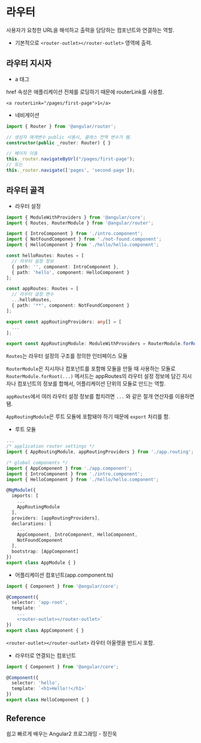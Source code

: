 # 라우터

사용자가 요청한 URL을 해석하고 출력을 담당하는 컴포넌트와 연결하는 역할. 

- 기본적으로 `<router-outlet></router-outlet>` 영역에 출력.

## 라우터 지시자

- a 태그

href 속성은 애플리케이션 전체를 로딩하기 때문에 routerLink를 사용함.

`<a routerLink="/pages/first-page">1</a>`

- 네비게이션

````typescript
import { Router } from '@angular/router';

// 생성자 매개변수 public 사용시, 클래스 전역 변수가 됌.
constructor(public _router: Router) { } 

// 페이지 이동
this._router.navigateByUrl("/pages/first-page");
// 또는
this._router.navigate(['pages', 'second-page']);
````

## 라우터 골격

- 라우터 설정

````typescript
import { ModuleWithProviders } from '@angular/core';
import { Routes, RouterModule } from '@angular/router';

import { IntroComponent } from './intro.component';
import { NotFoundComponent } from './not-found.component';
import { HelloComponent } from './hello/hello.component';

const helloRoutes: Routes = [
  // 라우터 설정 정보
  { path: '', component: IntroComponent },
  { path: 'hello', component: HelloComponent }
];

const appRoutes: Routes = [
  // 라우터 설정 변수
  ...helloRoutes,
  { path: '**', component: NotFoundComponent }
];

export const appRoutingProviders: any[] = [
  ...
];

export const AppRoutingModule: ModuleWithProviders = RouterModule.forRoot(appRoutes);
````

`Routes`는 라우터 설정의 구조를 정의한 인터페이스 모듈

`RouterModule`은 지시자나 컴포넌트를 포함해 모듈을 만들 때 사용하는 모듈로 `RouterModule.forRoot(...)` 메서드는 appRoutes의 라우터 설정 정보에 담긴 지시자나 컴포넌트의 정보를 합해서, 어플리케이션 단위의 모듈로 만드는 역할.

`appRoutes`에서 여러 라우터 설정 정보를 합치려면 `...` 와 같은 절개 연산자를 이용하면 됌.

`AppRoutingModule`은 루트 모듈에 포함돼야 하기 때문에 `export` 처리를 함.

- 루트 모듈

````typescript
...
/* application router settings */
import { AppRoutingModule, appRoutingProviders } from './app.routing';

/* global components */
import { AppComponent } from './app.component';
import { IntroComponent } from './intro.component';
import { HelloComponent } from './hello/hello.component';

@NgModule({
  imports: [
    ...
    AppRoutingModule
  ],
  providers: [appRoutingProviders],
  declarations: [
    ...
    AppComponent, IntroComponent, HelloComponent,
    NotFoundComponent
  ],
  bootstrap: [AppComponent]
})
export class AppModule { }

````

- 어플리케이션 컴포넌트(app.component.ts)

````typescript
import { Component } from '@angular/core';

@Component({
  selector: 'app-root',
  template: `
    ...
    <router-outlet></router-outlet>`
})
export class AppComponent { }
````

`<router-outlet></router-outlet>` 라우터 아울렛을 반드시 포함.

- 라우터로 연결되는 컴포넌트

````typescript
import { Component } from '@angular/core';

@Component({
  selector: 'hello',
  template: `<h1>Hello!!</h1>`
})
export class HelloComponent { }
````

## Reference

쉽고 빠르게 배우는 Angular2 프로그래밍 - 정진욱